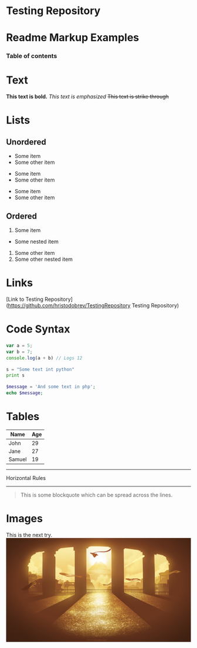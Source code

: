 # Testing Repository

# Readme Markup Examples

### Table of contents

# Text
**This text is bold.**
*This text is emphasized*
~~This text is strike through~~

# Lists
## Unordered
* Some item
* Some other item

+ Some item
+ Some other item

- Some item
- Some other item

## Ordered
1. Some item
  * Some nested item
1. Some other item
  1. Some other nested item
  
# Links
[Link to Testing Repository] (https://github.com/hristodobrev/TestingRepository Testing Repository)

# Code Syntax

```javascript
var a = 5;
var b = 7;
console.log(a + b) // Logs 12
```

```python
s = "Some text int python"
print s
```

```php
$message = 'And some text in php';
echo $message;
```

# Tables
|Name|Age|
|-|-|
|John|29|
|Jane|27|
|Samuel|19|

---
Horizontal Rules
***

> This is some blockquote
> which can be spread across the lines.

# Images
This is the next try.
![Temple](https://github.com/hristodobrev/TestingRepository/blob/master/test.jpg)
